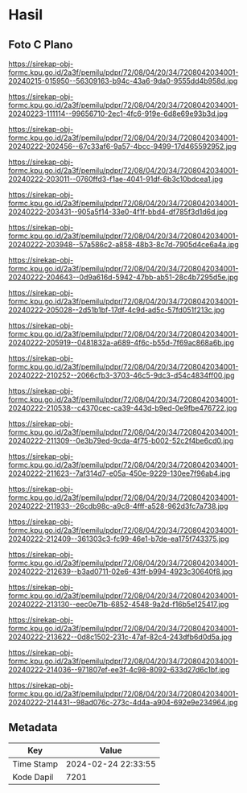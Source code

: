 # Hasil

## Foto C Plano

https://sirekap-obj-formc.kpu.go.id/2a3f/pemilu/pdpr/72/08/04/20/34/7208042034001-20240215-015950--56309163-b94c-43a6-9da0-9555dd4b958d.jpg

https://sirekap-obj-formc.kpu.go.id/2a3f/pemilu/pdpr/72/08/04/20/34/7208042034001-20240223-111114--99656710-2ec1-4fc6-919e-6d8e69e93b3d.jpg

https://sirekap-obj-formc.kpu.go.id/2a3f/pemilu/pdpr/72/08/04/20/34/7208042034001-20240222-202456--67c33af6-9a57-4bcc-9499-17d465592952.jpg

https://sirekap-obj-formc.kpu.go.id/2a3f/pemilu/pdpr/72/08/04/20/34/7208042034001-20240222-203011--0760ffd3-f1ae-4041-91df-6b3c10bdcea1.jpg

https://sirekap-obj-formc.kpu.go.id/2a3f/pemilu/pdpr/72/08/04/20/34/7208042034001-20240222-203431--905a5f14-33e0-4f1f-bbd4-df785f3d1d6d.jpg

https://sirekap-obj-formc.kpu.go.id/2a3f/pemilu/pdpr/72/08/04/20/34/7208042034001-20240222-203948--57a586c2-a858-48b3-8c7d-7905d4ce6a4a.jpg

https://sirekap-obj-formc.kpu.go.id/2a3f/pemilu/pdpr/72/08/04/20/34/7208042034001-20240222-204643--0d9a616d-5942-47bb-ab51-28c4b7295d5e.jpg

https://sirekap-obj-formc.kpu.go.id/2a3f/pemilu/pdpr/72/08/04/20/34/7208042034001-20240222-205028--2d51b1bf-17df-4c9d-ad5c-57fd051f213c.jpg

https://sirekap-obj-formc.kpu.go.id/2a3f/pemilu/pdpr/72/08/04/20/34/7208042034001-20240222-205919--0481832a-a689-4f6c-b55d-7f69ac868a6b.jpg

https://sirekap-obj-formc.kpu.go.id/2a3f/pemilu/pdpr/72/08/04/20/34/7208042034001-20240222-210252--2066cfb3-3703-46c5-9dc3-d54c4834ff00.jpg

https://sirekap-obj-formc.kpu.go.id/2a3f/pemilu/pdpr/72/08/04/20/34/7208042034001-20240222-210538--c4370cec-ca39-443d-b9ed-0e9fbe476722.jpg

https://sirekap-obj-formc.kpu.go.id/2a3f/pemilu/pdpr/72/08/04/20/34/7208042034001-20240222-211309--0e3b79ed-9cda-4f75-b002-52c2f4be6cd0.jpg

https://sirekap-obj-formc.kpu.go.id/2a3f/pemilu/pdpr/72/08/04/20/34/7208042034001-20240222-211623--7af314d7-e05a-450e-9229-130ee7f96ab4.jpg

https://sirekap-obj-formc.kpu.go.id/2a3f/pemilu/pdpr/72/08/04/20/34/7208042034001-20240222-211933--26cdb98c-a9c8-4fff-a528-962d3fc7a738.jpg

https://sirekap-obj-formc.kpu.go.id/2a3f/pemilu/pdpr/72/08/04/20/34/7208042034001-20240222-212409--361303c3-fc99-46e1-b7de-ea175f743375.jpg

https://sirekap-obj-formc.kpu.go.id/2a3f/pemilu/pdpr/72/08/04/20/34/7208042034001-20240222-212639--b3ad0711-02e6-43ff-b994-4923c30640f8.jpg

https://sirekap-obj-formc.kpu.go.id/2a3f/pemilu/pdpr/72/08/04/20/34/7208042034001-20240222-213130--eec0e71b-6852-4548-9a2d-f16b5e125417.jpg

https://sirekap-obj-formc.kpu.go.id/2a3f/pemilu/pdpr/72/08/04/20/34/7208042034001-20240222-213622--0d8c1502-231c-47af-82c4-243dfb6d0d5a.jpg

https://sirekap-obj-formc.kpu.go.id/2a3f/pemilu/pdpr/72/08/04/20/34/7208042034001-20240222-214036--971807ef-ee3f-4c98-8092-633d27d6c1bf.jpg

https://sirekap-obj-formc.kpu.go.id/2a3f/pemilu/pdpr/72/08/04/20/34/7208042034001-20240222-214431--98ad076c-273c-4d4a-a904-692e9e234964.jpg


## Metadata

| Key        | Value               |
| ---------- | ------------------- |
| Time Stamp | 2024-02-24 22:33:55 |
| Kode Dapil | 7201                |




